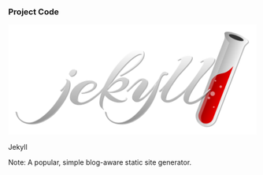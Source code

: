 ### Project Code

![Jekyll logo](img/jekyllrb.svg) <!-- .element: style="height:5em;background-color:inherit;border:0" -->

Jekyll

Note:
A popular, simple blog-aware static site generator.
